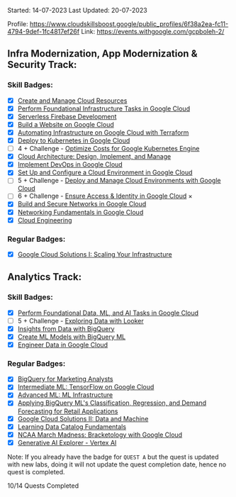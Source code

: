 Started: 14-07-2023
Last Updated: 20-07-2023

Profile: https://www.cloudskillsboost.google/public_profiles/6f38a2ea-fc11-4794-9def-1fc4817ef26f
Link: https://events.withgoogle.com/gcpboleh-2/

## Infra Modernization, App Modernization & Security Track:
### Skill Badges:
- [x] [Create and Manage Cloud Resources](https://www.cloudskillsboost.google/quests/120)
- [x] [Perform Foundational Infrastructure Tasks in Google Cloud](https://www.cloudskillsboost.google/quests/118)
- [x] [Serverless Firebase Development](https://www.cloudskillsboost.google/quests/153)
- [x] [Build a Website on Google Cloud](https://www.cloudskillsboost.google/quests/115)
- [x] [Automating Infrastructure on Google Cloud with Terraform](https://www.cloudskillsboost.google/quests/159)
- [x] [Deploy to Kubernetes in Google Cloud](https://www.cloudskillsboost.google/quests/116)
- [ ] 4 + Challenge - [Optimize Costs for Google Kubernetes Engine](https://www.cloudskillsboost.google/quests/157)
- [x] [Cloud Architecture: Design, Implement, and Manage](https://www.cloudskillsboost.google/quests/124)
- [x] [Implement DevOps in Google Cloud](https://www.cloudskillsboost.google/quests/141)
- [x] [Set Up and Configure a Cloud Environment in Google Cloud](https://www.cloudskillsboost.google/quests/119)
- [ ] 5 + Challenge - [Deploy and Manage Cloud Environments with Google Cloud](https://www.cloudskillsboost.google/quests/121)
- [ ] 6 + Challenge - [Ensure Access & Identity in Google Cloud](https://www.cloudskillsboost.google/quests/150) ×
- [x] [Build and Secure Networks in Google Cloud](https://www.cloudskillsboost.google/quests/128)
- [x] [Networking Fundamentals in Google Cloud](https://www.cloudskillsboost.google/quests/31)
- [x] [Cloud Engineering](https://www.cloudskillsboost.google/quests/66)

### Regular Badges:
- [x] [Google Cloud Solutions I: Scaling Your Infrastructure](https://www.cloudskillsboost.google/quests/36)

## Analytics Track:
### Skill Badges:
- [x] [Perform Foundational Data, ML, and AI Tasks in Google Cloud](https://www.cloudskillsboost.google/quests/117)
- [ ] 5 + Challenge - [Exploring Data with Looker](https://www.cloudskillsboost.google/quests/165)
- [x] [Insights from Data with BigQuery](https://www.cloudskillsboost.google/quests/123)
- [x] [Create ML Models with BigQuery ML](https://www.cloudskillsboost.google/quests/146)
- [x] [Engineer Data in Google Cloud](https://www.cloudskillsboost.google/quests/132)

### Regular Badges:
- [x] [BigQuery for Marketing Analysts](https://www.cloudskillsboost.google/quests/70)
- [x] [Intermediate ML: TensorFlow on Google Cloud](https://www.cloudskillsboost.google/quests/83)
- [x] [Advanced ML: ML Infrastructure](https://www.cloudskillsboost.google/quests/162)
- [x] [Applying BigQuery ML's Classification, Regression, and Demand Forecasting for Retail Applications](https://www.cloudskillsboost.google/quests/162)
- [x] [Google Cloud Solutions II: Data and Machine](https://www.cloudskillsboost.google/quests/38)
- [x] [Learning Data Catalog Fundamentals](https://www.cloudskillsboost.google/quests/134)
- [x] [NCAA March Madness: Bracketology with Google Cloud](https://www.cloudskillsboost.google/quests/58)
- [x] [Generative AI Explorer - Vertex AI](https://www.cloudskillsboost.google/quests/299)

Note: If you already have the badge for `QUEST A` but the quest is updated with new labs, doing it will not update the quest completion date, hence no quest is completed.

10/14 Quests Completed